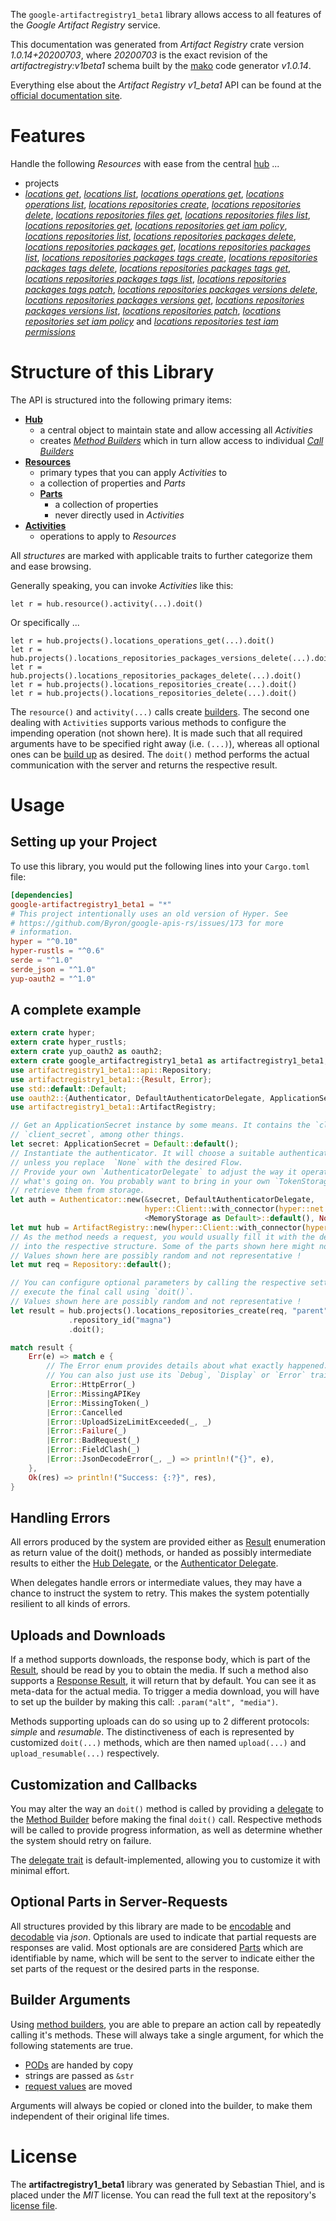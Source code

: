 <!---
DO NOT EDIT !
This file was generated automatically from 'src/mako/api/README.md.mako'
DO NOT EDIT !
-->
The `google-artifactregistry1_beta1` library allows access to all features of the *Google Artifact Registry* service.

This documentation was generated from *Artifact Registry* crate version *1.0.14+20200703*, where *20200703* is the exact revision of the *artifactregistry:v1beta1* schema built by the [mako](http://www.makotemplates.org/) code generator *v1.0.14*.

Everything else about the *Artifact Registry* *v1_beta1* API can be found at the
[official documentation site](https://cloud.google.com/artifacts/docs/).
# Features

Handle the following *Resources* with ease from the central [hub](https://docs.rs/google-artifactregistry1_beta1/1.0.14+20200703/google_artifactregistry1_beta1/ArtifactRegistry) ... 

* projects
 * [*locations get*](https://docs.rs/google-artifactregistry1_beta1/1.0.14+20200703/google_artifactregistry1_beta1/api::ProjectLocationGetCall), [*locations list*](https://docs.rs/google-artifactregistry1_beta1/1.0.14+20200703/google_artifactregistry1_beta1/api::ProjectLocationListCall), [*locations operations get*](https://docs.rs/google-artifactregistry1_beta1/1.0.14+20200703/google_artifactregistry1_beta1/api::ProjectLocationOperationGetCall), [*locations operations list*](https://docs.rs/google-artifactregistry1_beta1/1.0.14+20200703/google_artifactregistry1_beta1/api::ProjectLocationOperationListCall), [*locations repositories create*](https://docs.rs/google-artifactregistry1_beta1/1.0.14+20200703/google_artifactregistry1_beta1/api::ProjectLocationRepositoryCreateCall), [*locations repositories delete*](https://docs.rs/google-artifactregistry1_beta1/1.0.14+20200703/google_artifactregistry1_beta1/api::ProjectLocationRepositoryDeleteCall), [*locations repositories files get*](https://docs.rs/google-artifactregistry1_beta1/1.0.14+20200703/google_artifactregistry1_beta1/api::ProjectLocationRepositoryFileGetCall), [*locations repositories files list*](https://docs.rs/google-artifactregistry1_beta1/1.0.14+20200703/google_artifactregistry1_beta1/api::ProjectLocationRepositoryFileListCall), [*locations repositories get*](https://docs.rs/google-artifactregistry1_beta1/1.0.14+20200703/google_artifactregistry1_beta1/api::ProjectLocationRepositoryGetCall), [*locations repositories get iam policy*](https://docs.rs/google-artifactregistry1_beta1/1.0.14+20200703/google_artifactregistry1_beta1/api::ProjectLocationRepositoryGetIamPolicyCall), [*locations repositories list*](https://docs.rs/google-artifactregistry1_beta1/1.0.14+20200703/google_artifactregistry1_beta1/api::ProjectLocationRepositoryListCall), [*locations repositories packages delete*](https://docs.rs/google-artifactregistry1_beta1/1.0.14+20200703/google_artifactregistry1_beta1/api::ProjectLocationRepositoryPackageDeleteCall), [*locations repositories packages get*](https://docs.rs/google-artifactregistry1_beta1/1.0.14+20200703/google_artifactregistry1_beta1/api::ProjectLocationRepositoryPackageGetCall), [*locations repositories packages list*](https://docs.rs/google-artifactregistry1_beta1/1.0.14+20200703/google_artifactregistry1_beta1/api::ProjectLocationRepositoryPackageListCall), [*locations repositories packages tags create*](https://docs.rs/google-artifactregistry1_beta1/1.0.14+20200703/google_artifactregistry1_beta1/api::ProjectLocationRepositoryPackageTagCreateCall), [*locations repositories packages tags delete*](https://docs.rs/google-artifactregistry1_beta1/1.0.14+20200703/google_artifactregistry1_beta1/api::ProjectLocationRepositoryPackageTagDeleteCall), [*locations repositories packages tags get*](https://docs.rs/google-artifactregistry1_beta1/1.0.14+20200703/google_artifactregistry1_beta1/api::ProjectLocationRepositoryPackageTagGetCall), [*locations repositories packages tags list*](https://docs.rs/google-artifactregistry1_beta1/1.0.14+20200703/google_artifactregistry1_beta1/api::ProjectLocationRepositoryPackageTagListCall), [*locations repositories packages tags patch*](https://docs.rs/google-artifactregistry1_beta1/1.0.14+20200703/google_artifactregistry1_beta1/api::ProjectLocationRepositoryPackageTagPatchCall), [*locations repositories packages versions delete*](https://docs.rs/google-artifactregistry1_beta1/1.0.14+20200703/google_artifactregistry1_beta1/api::ProjectLocationRepositoryPackageVersionDeleteCall), [*locations repositories packages versions get*](https://docs.rs/google-artifactregistry1_beta1/1.0.14+20200703/google_artifactregistry1_beta1/api::ProjectLocationRepositoryPackageVersionGetCall), [*locations repositories packages versions list*](https://docs.rs/google-artifactregistry1_beta1/1.0.14+20200703/google_artifactregistry1_beta1/api::ProjectLocationRepositoryPackageVersionListCall), [*locations repositories patch*](https://docs.rs/google-artifactregistry1_beta1/1.0.14+20200703/google_artifactregistry1_beta1/api::ProjectLocationRepositoryPatchCall), [*locations repositories set iam policy*](https://docs.rs/google-artifactregistry1_beta1/1.0.14+20200703/google_artifactregistry1_beta1/api::ProjectLocationRepositorySetIamPolicyCall) and [*locations repositories test iam permissions*](https://docs.rs/google-artifactregistry1_beta1/1.0.14+20200703/google_artifactregistry1_beta1/api::ProjectLocationRepositoryTestIamPermissionCall)




# Structure of this Library

The API is structured into the following primary items:

* **[Hub](https://docs.rs/google-artifactregistry1_beta1/1.0.14+20200703/google_artifactregistry1_beta1/ArtifactRegistry)**
    * a central object to maintain state and allow accessing all *Activities*
    * creates [*Method Builders*](https://docs.rs/google-artifactregistry1_beta1/1.0.14+20200703/google_artifactregistry1_beta1/client::MethodsBuilder) which in turn
      allow access to individual [*Call Builders*](https://docs.rs/google-artifactregistry1_beta1/1.0.14+20200703/google_artifactregistry1_beta1/client::CallBuilder)
* **[Resources](https://docs.rs/google-artifactregistry1_beta1/1.0.14+20200703/google_artifactregistry1_beta1/client::Resource)**
    * primary types that you can apply *Activities* to
    * a collection of properties and *Parts*
    * **[Parts](https://docs.rs/google-artifactregistry1_beta1/1.0.14+20200703/google_artifactregistry1_beta1/client::Part)**
        * a collection of properties
        * never directly used in *Activities*
* **[Activities](https://docs.rs/google-artifactregistry1_beta1/1.0.14+20200703/google_artifactregistry1_beta1/client::CallBuilder)**
    * operations to apply to *Resources*

All *structures* are marked with applicable traits to further categorize them and ease browsing.

Generally speaking, you can invoke *Activities* like this:

```Rust,ignore
let r = hub.resource().activity(...).doit()
```

Or specifically ...

```ignore
let r = hub.projects().locations_operations_get(...).doit()
let r = hub.projects().locations_repositories_packages_versions_delete(...).doit()
let r = hub.projects().locations_repositories_packages_delete(...).doit()
let r = hub.projects().locations_repositories_create(...).doit()
let r = hub.projects().locations_repositories_delete(...).doit()
```

The `resource()` and `activity(...)` calls create [builders][builder-pattern]. The second one dealing with `Activities` 
supports various methods to configure the impending operation (not shown here). It is made such that all required arguments have to be 
specified right away (i.e. `(...)`), whereas all optional ones can be [build up][builder-pattern] as desired.
The `doit()` method performs the actual communication with the server and returns the respective result.

# Usage

## Setting up your Project

To use this library, you would put the following lines into your `Cargo.toml` file:

```toml
[dependencies]
google-artifactregistry1_beta1 = "*"
# This project intentionally uses an old version of Hyper. See
# https://github.com/Byron/google-apis-rs/issues/173 for more
# information.
hyper = "^0.10"
hyper-rustls = "^0.6"
serde = "^1.0"
serde_json = "^1.0"
yup-oauth2 = "^1.0"
```

## A complete example

```Rust
extern crate hyper;
extern crate hyper_rustls;
extern crate yup_oauth2 as oauth2;
extern crate google_artifactregistry1_beta1 as artifactregistry1_beta1;
use artifactregistry1_beta1::api::Repository;
use artifactregistry1_beta1::{Result, Error};
use std::default::Default;
use oauth2::{Authenticator, DefaultAuthenticatorDelegate, ApplicationSecret, MemoryStorage};
use artifactregistry1_beta1::ArtifactRegistry;

// Get an ApplicationSecret instance by some means. It contains the `client_id` and 
// `client_secret`, among other things.
let secret: ApplicationSecret = Default::default();
// Instantiate the authenticator. It will choose a suitable authentication flow for you, 
// unless you replace  `None` with the desired Flow.
// Provide your own `AuthenticatorDelegate` to adjust the way it operates and get feedback about 
// what's going on. You probably want to bring in your own `TokenStorage` to persist tokens and
// retrieve them from storage.
let auth = Authenticator::new(&secret, DefaultAuthenticatorDelegate,
                              hyper::Client::with_connector(hyper::net::HttpsConnector::new(hyper_rustls::TlsClient::new())),
                              <MemoryStorage as Default>::default(), None);
let mut hub = ArtifactRegistry::new(hyper::Client::with_connector(hyper::net::HttpsConnector::new(hyper_rustls::TlsClient::new())), auth);
// As the method needs a request, you would usually fill it with the desired information
// into the respective structure. Some of the parts shown here might not be applicable !
// Values shown here are possibly random and not representative !
let mut req = Repository::default();

// You can configure optional parameters by calling the respective setters at will, and
// execute the final call using `doit()`.
// Values shown here are possibly random and not representative !
let result = hub.projects().locations_repositories_create(req, "parent")
             .repository_id("magna")
             .doit();

match result {
    Err(e) => match e {
        // The Error enum provides details about what exactly happened.
        // You can also just use its `Debug`, `Display` or `Error` traits
         Error::HttpError(_)
        |Error::MissingAPIKey
        |Error::MissingToken(_)
        |Error::Cancelled
        |Error::UploadSizeLimitExceeded(_, _)
        |Error::Failure(_)
        |Error::BadRequest(_)
        |Error::FieldClash(_)
        |Error::JsonDecodeError(_, _) => println!("{}", e),
    },
    Ok(res) => println!("Success: {:?}", res),
}

```
## Handling Errors

All errors produced by the system are provided either as [Result](https://docs.rs/google-artifactregistry1_beta1/1.0.14+20200703/google_artifactregistry1_beta1/client::Result) enumeration as return value of
the doit() methods, or handed as possibly intermediate results to either the 
[Hub Delegate](https://docs.rs/google-artifactregistry1_beta1/1.0.14+20200703/google_artifactregistry1_beta1/client::Delegate), or the [Authenticator Delegate](https://docs.rs/yup-oauth2/*/yup_oauth2/trait.AuthenticatorDelegate.html).

When delegates handle errors or intermediate values, they may have a chance to instruct the system to retry. This 
makes the system potentially resilient to all kinds of errors.

## Uploads and Downloads
If a method supports downloads, the response body, which is part of the [Result](https://docs.rs/google-artifactregistry1_beta1/1.0.14+20200703/google_artifactregistry1_beta1/client::Result), should be
read by you to obtain the media.
If such a method also supports a [Response Result](https://docs.rs/google-artifactregistry1_beta1/1.0.14+20200703/google_artifactregistry1_beta1/client::ResponseResult), it will return that by default.
You can see it as meta-data for the actual media. To trigger a media download, you will have to set up the builder by making
this call: `.param("alt", "media")`.

Methods supporting uploads can do so using up to 2 different protocols: 
*simple* and *resumable*. The distinctiveness of each is represented by customized 
`doit(...)` methods, which are then named `upload(...)` and `upload_resumable(...)` respectively.

## Customization and Callbacks

You may alter the way an `doit()` method is called by providing a [delegate](https://docs.rs/google-artifactregistry1_beta1/1.0.14+20200703/google_artifactregistry1_beta1/client::Delegate) to the 
[Method Builder](https://docs.rs/google-artifactregistry1_beta1/1.0.14+20200703/google_artifactregistry1_beta1/client::CallBuilder) before making the final `doit()` call. 
Respective methods will be called to provide progress information, as well as determine whether the system should 
retry on failure.

The [delegate trait](https://docs.rs/google-artifactregistry1_beta1/1.0.14+20200703/google_artifactregistry1_beta1/client::Delegate) is default-implemented, allowing you to customize it with minimal effort.

## Optional Parts in Server-Requests

All structures provided by this library are made to be [encodable](https://docs.rs/google-artifactregistry1_beta1/1.0.14+20200703/google_artifactregistry1_beta1/client::RequestValue) and 
[decodable](https://docs.rs/google-artifactregistry1_beta1/1.0.14+20200703/google_artifactregistry1_beta1/client::ResponseResult) via *json*. Optionals are used to indicate that partial requests are responses 
are valid.
Most optionals are are considered [Parts](https://docs.rs/google-artifactregistry1_beta1/1.0.14+20200703/google_artifactregistry1_beta1/client::Part) which are identifiable by name, which will be sent to 
the server to indicate either the set parts of the request or the desired parts in the response.

## Builder Arguments

Using [method builders](https://docs.rs/google-artifactregistry1_beta1/1.0.14+20200703/google_artifactregistry1_beta1/client::CallBuilder), you are able to prepare an action call by repeatedly calling it's methods.
These will always take a single argument, for which the following statements are true.

* [PODs][wiki-pod] are handed by copy
* strings are passed as `&str`
* [request values](https://docs.rs/google-artifactregistry1_beta1/1.0.14+20200703/google_artifactregistry1_beta1/client::RequestValue) are moved

Arguments will always be copied or cloned into the builder, to make them independent of their original life times.

[wiki-pod]: http://en.wikipedia.org/wiki/Plain_old_data_structure
[builder-pattern]: http://en.wikipedia.org/wiki/Builder_pattern
[google-go-api]: https://github.com/google/google-api-go-client

# License
The **artifactregistry1_beta1** library was generated by Sebastian Thiel, and is placed 
under the *MIT* license.
You can read the full text at the repository's [license file][repo-license].

[repo-license]: https://github.com/Byron/google-apis-rsblob/master/LICENSE.md

